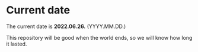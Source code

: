 # Current date

The current date is **2022.06.26.** (YYYY.MM.DD.)

This repository will be good when the world ends, so we will know how long it lasted.